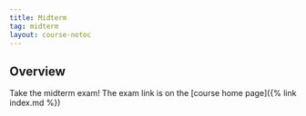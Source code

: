 ```yaml
---
title: Midterm
tag: midterm
layout: course-notoc
---
```


## Overview

Take the midterm exam! The exam link is on the [course home page]({% link index.md %})